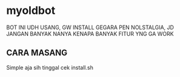 # myoldbot
BOT INI UDH USANG, GW INSTALL GEGARA PEN NOLSTALGIA, JD JANGAN BANYAK NANYA KENAPA BANYAK FITUR YNG GA WORK
## CARA MASANG ##
Simple aja sih tinggal cek install.sh
